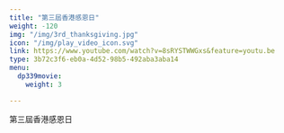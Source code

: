 ```yaml
---
title: "第三屆香港感恩日"
weight: -120
img: "/img/3rd_thanksgiving.jpg"
icon: "/img/play_video_icon.svg"
link: https://www.youtube.com/watch?v=8sRYSTWWGxs&feature=youtu.be
type: 3b72c3f6-eb0a-4d52-98b5-492aba3aba14
menu:
  dp339movie:
    weight: 3

---
```

第三屆香港感恩日
